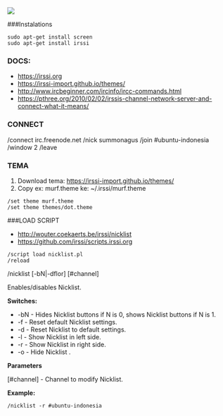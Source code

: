 <img src="https://raw.githubusercontent.com/agusmakmun/Some-Examples-of-Simple-Python-Script/master/irc/irssi-nicklist/irssi-with-nicklist-right-side.png">

###Instalations
```
sudo apt-get install screen
sudo apt-get install irssi
```

### DOCS: 
* https://irssi.org
* https://irssi-import.github.io/themes/
* http://www.ircbeginner.com/ircinfo/ircc-commands.html
* https://pthree.org/2010/02/02/irssis-channel-network-server-and-connect-what-it-means/

### CONNECT
/connect irc.freenode.net
/nick summonagus
/join #ubuntu-indonesia
/window 2
/leave

### TEMA
1. Download tema: https://irssi-import.github.io/themes/
2. Copy ex: murf.theme ke: ~/.irssi/murf.theme
```
/set theme murf.theme
/set theme themes/dot.theme
```

###LOAD SCRIPT
* http://wouter.coekaerts.be/irssi/nicklist
* https://github.com/irssi/scripts.irssi.org
```
/script load nicklist.pl
/reload
```

/nicklist [-bN|-dflor] [#channel]

Enables/disables Nicklist.

**Switches:**
* -bN - Hides Nicklist buttons if N is 0, shows Nicklist buttons if N is 1.
* -f - Reset default Nicklist settings.
* -d - Reset Nicklist to default settings.
* -l - Show Nicklist in left side.
* -r - Show Nicklist in right side.
* -o - Hide Nicklist .

**Parameters**

[#channel] - Channel to modify Nicklist.

**Example:**
```
/nicklist -r #ubuntu-indonesia
```
